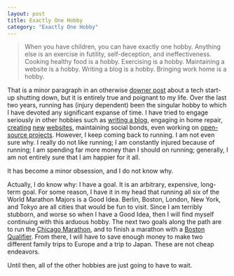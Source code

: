 ```yaml
---
layout: post
title: Exactly One Hobby
category: "Exactly One Hobby"
---
```


> When you have children, you can have exactly one hobby. Anything else is an exercise in futility, self-deception, and ineffectiveness. Cooking healthy food is a hobby. Exercising is a hobby. Maintaining a website is a hobby. Writing a blog is a hobby. Bringing work home is a hobby.

That is a minor paragraph in an otherwise [downer post](http://dandreamsofcoding.com/2013/08/07/shutting-down-a-dream/) about a tech start-up shutting down, but it is entirely true and poignant to my life. Over the last two years, running has (injury dependent) been the singular hobby to which I have devoted any significant expanse of time. I have tried to engage seriously in other hobbies such as [writing a blog](rovani.net "Rovani in C#"), engaging in home repair, [creating](http://darkerthanjealousy.com) [new](http://ckstaplesart.com) [websites](http://aerynlore.com), maintaining social bonds, even working on [open-source projects](https://github.com/drovani). However, I keep coming back to running. I am not even sure why. I really do not like running; I am constantly injured because of running; I am spending far more money than I should on running; generally, I am not entirely sure that I am happier for it all.

It has become a minor obsession, and I do not know why.

Actually, I do know why: I have a goal. It is an arbitrary, expensive, long-term goal. For some reason, I have it in my head that running all six of the World Marathon Majors is a Good Idea. Berlin, Boston, London, New York, and Tokyo are all cities that would be fun to visit. Since I am terribly stubborn, and worse so when I have a Good Idea, then I will find myself continuing with this arduous hobby. The next two goals along the path are to run the [Chicago Marathon](https://drovani.github.io/marathon-epilogue/ "A Marathon in Three Parts: Epilogue"), and to finish a marathon with a [Boston Qualifier](http://www.baa.org/races/boston-marathon/participant-information/qualifying/qualifying-standards.aspx "Boston Marathon: Qualifying Standards"). From there, I will have to save enough money to make two different family trips to Europe and a trip to Japan. These are not cheap endeavors.

Until then, all of the other hobbies are just going to have to wait.